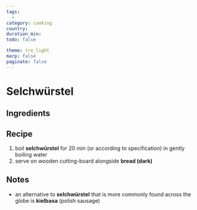 ```yaml
---
tags:
  - 
category: cooking
country:
duration_min:
todo: false

theme: tre_light
marp: false
paginate: false
---
```


# Selchwürstel

## Ingredients

## Recipe
1. boil **selchwürstel** for 20 min (or according to specification) in gently boiling water
1. serve on wooden cutting-board alongside **bread (dark)**


## Notes
* an alternative to **selchwürstel** that is more commonly found across the globe is **kielbasa** (polish sausage) 